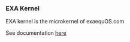 ### EXA Kernel ###

EXA kernel is the microkernel of exaequOS.com

See documentation [here](<https://exaequos.com/doc/build/html/>)
